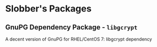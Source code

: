 # Slobber's Packages
## GnuPG Dependency Package - `libgcrypt`

A decent version of GnuPG for RHEL/CentOS 7: libgcrypt dependency

